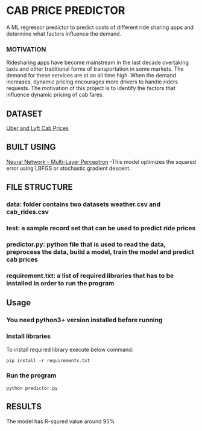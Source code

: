 # CAB PRICE PREDICTOR

A ML regressor predictor to predict costs of different ride sharing apps and determine what factors influence the demand. 

### MOTIVATION
Ridesharing apps have become mainstream in the last decade overtaking taxis and other traditional forms of transportation in some markets. The demand for these services are at an all time high. When the demand increases, dynamic pricing encourages more drivers to handle riders requests. The motivation of this project is to identify the factors that influence dynamic pricing of cab fares.

## DATASET 
[Uber and Lyft Cab Prices](https://www.kaggle.com/ravi72munde/uber-lyft-cab-prices)

## BUILT USING
[Neural Network - Multi-Layer Perceptron](https://scikit-learn.org/stable/modules/generated/sklearn.neural_network.MLPRegressor.html) -This model optimizes the squared error using LBFGS or stochastic gradient descent.

## FILE STRUCTURE
### data: folder contains two datasets weather.csv and cab_rides.csv
### test: a sample record set that can be used to predict ride prices
### predictor.py: python file that is used to read the data, preprocess the data, build a model, train the model and predict cab prices
### requirement.txt: a list of required libraries that has to be installed in order to run the program

## Usage
### You need python3+ version installed before running
### Install libraries
To install required library execute below command:
``` 
pip install -r requirements.txt
```
### Run the program
```
python predictor.py
```

## RESULTS
The model has R-squred value around 95%
